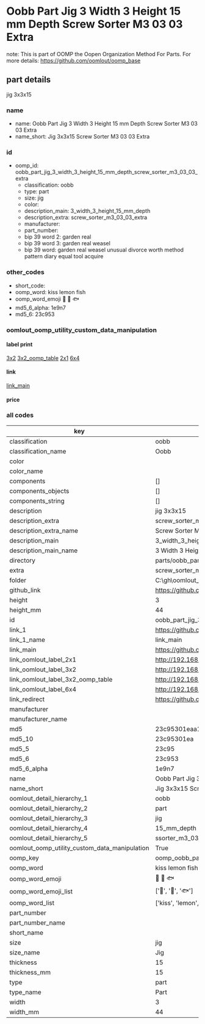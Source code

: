 # Oobb Part Jig 3 Width 3 Height 15 mm Depth Screw Sorter M3 03 03 Extra  

note: This is part of OOMP the Oopen Organization Method For Parts. For more details: https://github.com/oomlout/oomp_base

##  part details
  



jig 3x3x15



### name
* name: Oobb Part Jig 3 Width 3 Height 15 mm Depth Screw Sorter M3 03 03 Extra
* name_short: Jig 3x3x15 Screw Sorter M3 03 03 Extra
### id
* oomp_id: oobb_part_jig_3_width_3_height_15_mm_depth_screw_sorter_m3_03_03_extra
  * classification: oobb
  * type: part
  * size: jig
  * color: 
  * description_main: 3_width_3_height_15_mm_depth
  * description_extra: screw_sorter_m3_03_03_extra
  * manufacturer: 
  * part_number: 
  * bip 39 word 2: garden real
  * bip 39 word 3: garden real weasel
  * bip 39 word: garden real weasel unusual divorce worth method pattern diary equal tool acquire

### other_codes
* short_code: 
* oomp_word: kiss lemon fish
* oomp_word_emoji :kiss: :lemon: :fish:
* md5_6_alpha: 1e9n7
* md5_6: 23c953






### oomlout_oomp_utility_custom_data_manipulation
#### label print
[3x2](http://192.168.1.245:1112/?label=oomp%201e9n7)
[3x2_oomp_table](http://192.168.1.108:1112/?label=oomp%201e9n7)
[2x1](http://192.168.1.242:1112/?label=oomp%201e9n7)
[6x4](http://192.168.1.55:1112/?label=oomp%201e9n7)    

#### link

[link_main](https://github.com/oomlout/oomlout_oobb_version_4_generated_parts/tree/main/navigation_oomp/oobb/part/jig/3_width_3_height_15_mm_depth/screw_sorter_m3_03_03_extra/part)                              

#### price







### all codes 
| key | value |  
| --- | --- |  
| classification | oobb |  
| classification_name | Oobb |  
| color |  |  
| color_name |  |  
| components | [] |  
| components_objects | [] |  
| components_string | [] |  
| description | jig 3x3x15 |  
| description_extra | screw_sorter_m3_03_03_extra |  
| description_extra_name | Screw Sorter M3 03 03 Extra |  
| description_main | 3_width_3_height_15_mm_depth |  
| description_main_name | 3 Width 3 Height 15 mm Depth |  
| directory | parts/oobb_part_jig_3_width_3_height_15_mm_depth_screw_sorter_m3_03_03_extra |  
| extra | screw_sorter_m3_03_03 |  
| folder | C:\gh\oomlout_oobb_version_4_generated_parts\parts\oobb_part_jig_3_width_3_height_15_mm_depth_screw_sorter_m3_03_03_extra |  
| github_link | https://github.com/oomlout/oomlout_oomp_part_src/tree/main/parts/oobb_part_jig_3_width_3_height_15_mm_depth_screw_sorter_m3_03_03_extra |  
| height | 3 |  
| height_mm | 44 |  
| id | oobb_part_jig_3_width_3_height_15_mm_depth_screw_sorter_m3_03_03_extra |  
| link_1 | https://github.com/oomlout/oomlout_oobb_version_4_generated_parts/tree/main/navigation_oomp/oobb/part/jig/3_width_3_height_15_mm_depth/screw_sorter_m3_03_03_extra/part |  
| link_1_name | link_main |  
| link_main | https://github.com/oomlout/oomlout_oobb_version_4_generated_parts/tree/main/navigation_oomp/oobb/part/jig/3_width_3_height_15_mm_depth/screw_sorter_m3_03_03_extra/part |  
| link_oomlout_label_2x1 | http://192.168.1.242:1112/?label=oomp%201e9n7 |  
| link_oomlout_label_3x2 | http://192.168.1.245:1112/?label=oomp%201e9n7 |  
| link_oomlout_label_3x2_oomp_table | http://192.168.1.108:1112/?label=oomp%201e9n7 |  
| link_oomlout_label_6x4 | http://192.168.1.55:1112/?label=oomp%201e9n7 |  
| link_redirect | https://github.com/oomlout/oomlout_oobb_version_4_generated_parts/tree/main/parts/oobb_jig_03_03_15_ex_screw_sorter_m3_03_03 |  
| manufacturer |  |  
| manufacturer_name |  |  
| md5 | 23c95301eaa15187f7a00ee5f12cbafd |  
| md5_10 | 23c95301ea |  
| md5_5 | 23c95 |  
| md5_6 | 23c953 |  
| md5_6_alpha | 1e9n7 |  
| name | Oobb Part Jig 3 Width 3 Height 15 mm Depth Screw Sorter M3 03 03 Extra |  
| name_short | Jig 3x3x15 Screw Sorter M3 03 03 Extra |  
| oomlout_detail_hierarchy_1 | oobb |  
| oomlout_detail_hierarchy_2 | part |  
| oomlout_detail_hierarchy_3 | jig |  
| oomlout_detail_hierarchy_4 | 15_mm_depth |  
| oomlout_detail_hierarchy_5 | ssorter_m3_03_03_extra |  
| oomlout_oomp_utility_custom_data_manipulation | True |  
| oomp_key | oomp_oobb_part_jig_3_width_3_height_15_mm_depth_screw_sorter_m3_03_03_extra |  
| oomp_word | kiss lemon fish |  
| oomp_word_emoji | :kiss: :lemon: :fish: |  
| oomp_word_emoji_list | [':kiss:', ':lemon:', ':fish:'] |  
| oomp_word_list | ['kiss', 'lemon', 'fish'] |  
| part_number |  |  
| part_number_name |  |  
| short_name |  |  
| size | jig |  
| size_name | Jig |  
| thickness | 15 |  
| thickness_mm | 15 |  
| type | part |  
| type_name | Part |  
| width | 3 |  
| width_mm | 44 |  
